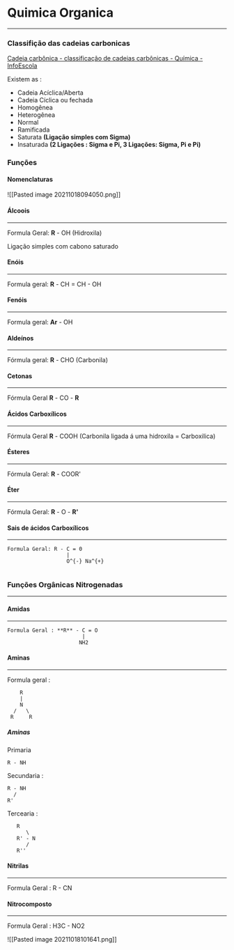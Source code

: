 # Quimica Organica
---

### Classifição das cadeias carbonicas

[Cadeia carbônica - classificação de cadeias carbônicas - Química - InfoEscola](https://www.infoescola.com/quimica/cadeia-carbonica/#:~:text=Cadeia%20aberta%2C%20alif%C3%A1tica%20ou%20ac%C3%ADclica,grupos%3A%20arom%C3%A1ticas%20e%20n%C3%A3o%20arom%C3%A1ticas.)

Existem as :

* Cadeia Acíclica/Aberta
* Cadeia Cíclica ou fechada
* Homogênea
* Heterogênea
* Normal
* Ramificada
* Saturata **(Ligação simples com Sigma)**
* Insaturada **(2 Ligações : Sigma e Pi,
3 Ligações: Sigma, Pi e Pi)**



### Funções

#### Nomenclaturas

![[Pasted image 20211018094050.png]]


#### Álcoois
---
Formula Geral: **R** - OH (Hidroxila)

Ligação simples com cabono saturado

#### Enóis
---
Formula geral: **R** - CH = CH - OH


#### Fenóis
---
Formula geral: **Ar** - OH

#### Aldeínos
---
Fórmula geral: **R** - CHO (Carbonila)

#### Cetonas
---
Fórmula Geral **R** - CO - **R**

#### Ácidos Carboxílicos
---
Fórmula Geral **R** - COOH 
(Carbonila ligada á uma hidroxila = Carboxilica)

#### Ésteres
---
Fórmula Geral: **R** - COOR'

#### Éter
---
Fórmula Geral: **R** - O - **R'**


#### Sais de ácidos Carboxílicos
---
```
Formula Geral: R - C = 0
				   |
				   O^{-} Na^{+}
				   
```


### Funções Orgânicas Nitrogenadas
---
#### Amidas 
---
```
Formula Geral : **R** - C = O
                        |
					   NH2
```


#### Aminas
---
Formula geral :
```
	R
	|
	N
  /	  \
 R     R
```

##### Aminas
Primaria
```
R - NH
```
Secundaria :
```
R - NH
  /
R'
```
Tercearia :
```
   R
	  \
   R' - N
	  /
   R''
```

#### Nitrilas
---
Formula Geral : R - CN

#### Nitrocomposto
---

Formula Geral : H3C - NO2

![[Pasted image 20211018101641.png]]


 

